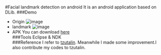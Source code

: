 #Facial landmark detection on android
It is an android application based on DLib.
###Demo
* Origin
![image](https://github.com/flyingzhao/FacialLandmarkAndroid/blob/master/demo/lena.png)<br>
* landmark
![image](https://github.com/flyingzhao/FacialLandmarkAndroid/blob/master/demo/landmark.png)<br>
* APK
You can download [here](https://github.com/flyingzhao/FacialLandmarkAndroid/blob/master/demo/OpenCVTest.apk)<br>
###Tools
Eclipse &  NDK<br>
###Reference
I refer to [tzutalin](https://github.com/tzutalin/dlib-android). Meanwhile I made some improvement.I also contribute my codes to tzutalin.
